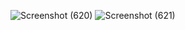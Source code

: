 ![Screenshot (620)](https://user-images.githubusercontent.com/70385488/161217256-2a493f70-3427-4c4c-91ac-58bb9e5c3208.png)
![Screenshot (621)](https://user-images.githubusercontent.com/70385488/161217100-137761a2-55f0-4ac1-b654-d1ddd31217a5.png)
